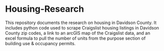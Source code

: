 # Housing-Research
This repository documents the research on housing in Davidson County. It includes python code used to scrape Craigslist housing listings in Davidson County zip codes, a link to an arcGIS map of the Craigslist data, and an excel formula to pull the number of units from the purpose section of building use &amp; occupancy permits.
